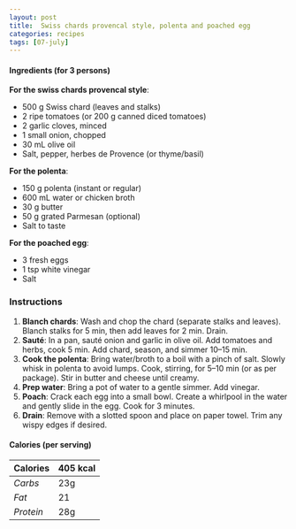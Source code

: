```yaml
---
layout: post
title:  Swiss chards provencal style, polenta and poached egg
categories: recipes
tags: [07-july]
---
```


#### Ingredients (for 3 persons)

**For the swiss chards provencal style**:
- 500 g Swiss chard (leaves and stalks)
- 2 ripe tomatoes (or 200 g canned diced tomatoes)
- 2 garlic cloves, minced
- 1 small onion, chopped
- 30 mL olive oil
- Salt, pepper, herbes de Provence (or thyme/basil)

**For the polenta**:
- 150 g polenta (instant or regular)
- 600 mL water or chicken broth
- 30 g butter
- 50 g grated Parmesan (optional)
- Salt to taste

**For the poached egg**:
- 3 fresh eggs
- 1 tsp white vinegar
- Salt

### Instructions

1. **Blanch chards**:
Wash and chop the chard (separate stalks and leaves). Blanch stalks for 5 min, then add leaves for 2 min. Drain.
2. **Sauté**:
In a pan, sauté onion and garlic in olive oil. Add tomatoes and herbs, cook 5 min. Add chard, season, and simmer 10–15 min.
3. **Cook the polenta**:
Bring water/broth to a boil with a pinch of salt. Slowly whisk in polenta to avoid lumps. Cook, stirring, for 5–10 min (or as per package). Stir in butter and cheese until creamy.
4. **Prep water**: 
Bring a pot of water to a gentle simmer. Add vinegar.
5. **Poach**: 
Crack each egg into a small bowl. Create a whirlpool in the water and gently slide in the egg. Cook for 3 minutes.
6. **Drain**: 
Remove with a slotted spoon and place on paper towel. Trim any wispy edges if desired.

#### Calories (per serving)

| **Calories** | 405 kcal |
| ----------- | ----------- |
| *Carbs* | 23g |
| *Fat* | 21 |
| *Protein* | 28g |
